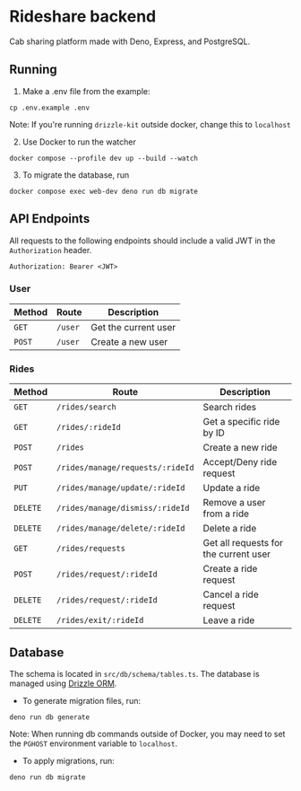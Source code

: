 # Rideshare backend

Cab sharing platform made with Deno, Express, and PostgreSQL.

## Running

1. Make a .env file from the example:

```
cp .env.example .env
```

Note: If you're running `drizzle-kit` outside docker, change this to `localhost`

2. Use Docker to run the watcher

```
docker compose --profile dev up --build --watch
```

3. To migrate the database, run

```
docker compose exec web-dev deno run db migrate
```

## API Endpoints

All requests to the following endpoints should include a valid JWT in the
`Authorization` header.

```
Authorization: Bearer <JWT>
```

### User

| Method | Route   | Description          |
| ------ | ------- | -------------------- |
| `GET`  | `/user` | Get the current user |
| `POST` | `/user` | Create a new user    |

### Rides

| Method   | Route                            | Description                           |
| -------- | -------------------------------- | ------------------------------------- |
| `GET`    | `/rides/search`                  | Search rides                          |
| `GET`    | `/rides/:rideId`                 | Get a specific ride by ID             |
| `POST`   | `/rides`                         | Create a new ride                     |
| `POST`   | `/rides/manage/requests/:rideId` | Accept/Deny ride request              |
| `PUT`    | `/rides/manage/update/:rideId`   | Update a ride                         |
| `DELETE` | `/rides/manage/dismiss/:rideId`  | Remove a user from a ride             |
| `DELETE` | `/rides/manage/delete/:rideId`   | Delete a ride                         |
| `GET`    | `/rides/requests`                | Get all requests for the current user |
| `POST`   | `/rides/request/:rideId`         | Create a ride request                 |
| `DELETE` | `/rides/request/:rideId`         | Cancel a ride request                 |
| `DELETE` | `/rides/exit/:rideId`            | Leave a ride                          |

## Database

The schema is located in `src/db/schema/tables.ts`. The database is managed
using [Drizzle ORM](https://orm.drizzle.team/).

- To generate migration files, run:

```
deno run db generate
```

Note: When running db commands outside of Docker, you may need to set the
`PGHOST` environment variable to `localhost`.

- To apply migrations, run:

```
deno run db migrate
```
